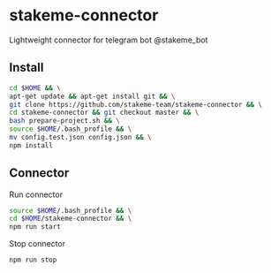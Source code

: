# stakeme-connector
Lightweight connector for telegram bot @stakeme_bot

## Install
```sh
cd $HOME && \
apt-get update && apt-get install git && \
git clone https://github.com/stakeme-team/stakeme-connector && \
cd stakeme-connector && git checkout master && \
bash prepare-project.sh && \
source $HOME/.bash_profile && \
mv config.test.json config.json && \
npm install
```

## Connector
Run connector
```sh
source $HOME/.bash_profile && \
cd $HOME/stakeme-connector && \
npm run start
```
Stop connector
```sh
npm run stop
```
